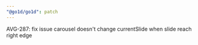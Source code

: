 ```yaml
---
"@go1d/go1d": patch
---
```


AVG-287: fix issue carousel doesn't change currentSlide when slide reach right edge
